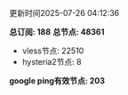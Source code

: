 更新时间2025-07-26 04:12:36

**总订阅: 188**
**总节点: 48361**
- vless节点: 22510
- hysteria2节点: 8

**google ping有效节点: 203**
